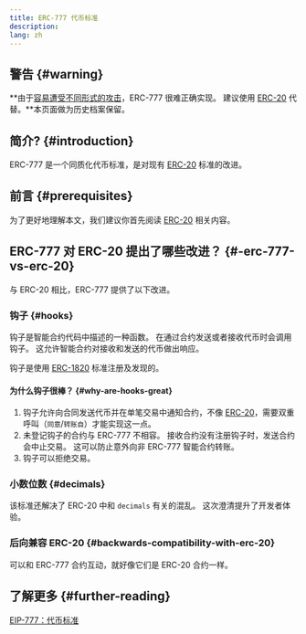 ```yaml
---
title: ERC-777 代币标准
description:
lang: zh
---
```


## 警告 {#warning}

**由于[容易遭受不同形式的攻击](https://github.com/OpenZeppelin/openzeppelin-contracts/issues/2620)，ERC-777 很难正确实现。 建议使用 [ERC-20](/developers/docs/standards/tokens/erc-20/) 代替。**本页面做为历史档案保留。

## 简介? {#introduction}

ERC-777 是一个同质化代币标准，是对现有 [ERC-20](/developers/docs/standards/tokens/erc-20/) 标准的改进。

## 前言 {#prerequisites}

为了更好地理解本文，我们建议你首先阅读 [ERC-20](/developers/docs/standards/tokens/erc-20/) 相关内容。

## ERC-777 对 ERC-20 提出了哪些改进？ {#-erc-777-vs-erc-20}

与 ERC-20 相比，ERC-777 提供了以下改进。

### 钩子 {#hooks}

钩子是智能合约代码中描述的一种函数。 在通过合约发送或者接收代币时会调用钩子。 这允许智能合约对接收和发送的代币做出响应。

钩子是使用 [ERC-1820](https://eips.ethereum.org/EIPS/eip-1820) 标准注册及发现的。

#### 为什么钩子很棒？ {#why-are-hooks-great}

1. 钩子允许向合同发送代币并在单笔交易中通知合约，不像 [ERC-20](https://eips.ethereum.org/EIPS/eip-20)，需要双重呼叫（`同意`/`转账自`）才能实现这一点。
2. 未登记钩子的合约与 ERC-777 不相容。 接收合约没有注册钩子时，发送合约会中止交易。 这可以防止意外向非 ERC-777 智能合约转账。
3. 钩子可以拒绝交易。

### 小数位数 {#decimals}

该标准还解决了 ERC-20 中和 `decimals` 有关的混乱。 这次澄清提升了开发者体验。

### 后向兼容 ERC-20 {#backwards-compatibility-with-erc-20}

可以和 ERC-777 合约互动，就好像它们是 ERC-20 合约一样。

## 了解更多 {#further-reading}

[EIP-777：代币标准](https://eips.ethereum.org/EIPS/eip-777)
